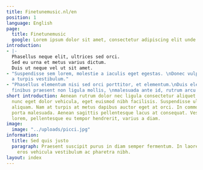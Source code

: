 ```yaml
---
title: Finetunemusic.nl/en
position: 1
language: English
page:
  title: Finetunemusic
  google: Lorem ipsum dolor sit amet, consectetur adipiscing elit unde omnis.
introduction:
- |-
  Phasellus neque elit, ultrices sed orci.
  Sed eu urna et metus varius dictum.
  Duis ut neque vel ut sit amet.
- "Suspendisse sem lorem, molestie a iaculis eget egestas. \nDonec vulputate elit
  a turpis vestibulum."
- "Phasellus elementum nisi sed orci porttitor, et elementum.\nDuis eleifend convallis
  finibus praesent non ligula mollis, \nmalesuada ante id, rutrum arcu."
short introduction: Aenean rutrum dolor nec ligula consectetur aliquet. Maecenas dignissim
  nunc eget dolor vehicula, eget euismod nibh facilisis. Suspendisse ultricies dapibus
  aliquam. Nam at turpis at metus dapibus auctor eget at orci. In commodo turpis at
  porta malesuada. Aenean sagittis pellentesque lacus at consequat. Vestibulum orci
  lorem, pellentesque eu tempor hendrerit, varius a diam.
image:
  image: "../uploads/picci.jpg"
information:
  title: Sed quis justo
  paragraph: Praesent suscipit purus in diam semper fermentum. In laoreet tortor id
    eros vehicula vestibulum ac pharetra nibh.
layout: index
---
```


